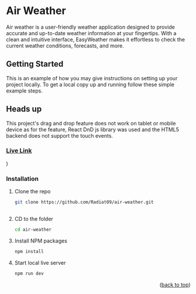 # Air Weather                    
                      
Air weather is a user-friendly weather application designed to provide accurate and up-to-date weather information at your fingertips. With a clean and intuitive interface, EasyWeather makes it effortless to check the current weather conditions, forecasts, and more.


<!-- GETTING STARTED -->                    
  

## Getting Started

This is an example of how you may give instructions on setting up your project locally.
To get a local copy up and running follow these simple example steps.

## Heads up

This project's drag and drop feature does not work on tablet or mobile device as for the feature, React DnD js library was used and the HTML5 backend does not support the touch events.

### [Live Link](https://air-weather.vercel.app)                    
  )

### Installation

1. Clone the repo

   ```sh
   git clone https://github.com/Radiat09/air-weather.git                    
  

   ```

2. CD to the folder
   ```sh
   cd air-weather
   ```
3. Install NPM packages
   ```sh
   npm install
   ```
4. Start local live server

   ```js
   npm run dev
   ```

<p align="right">(<a href="#readme-top">back to top</a>)</p>                    
  
